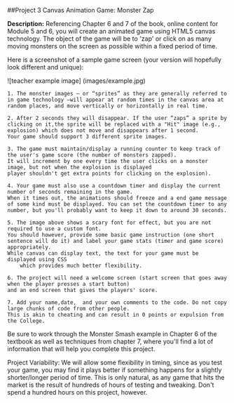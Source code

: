 ##Project 3 Canvas Animation Game: Monster Zap


**Description:** Referencing Chapter 6 and 7 of the book, online content for Module 5 and 6, 
you will create an animated game using HTML5 canvas technology.
The object of the game will be to 'zap' or click on as many moving monsters on 
the screen as possible within a fixed period of time.


Here is a screenshot of a sample game screen (your version will hopefully look different and unique):

![teacher example image] (images/example.jpg)

 

	1. The monster images – or “sprites” as they are generally referred to in game technology –will appear at random times in the canvas area at random places, and move vertically or horizontally in real time.

	2. After 2 seconds they will disappear. If the user “zaps” a sprite by clicking on it,the sprite will be replaced with a "Hit" image (e.g., explosion) which does not move and disappears after 1 second. 
	Your game should support 3 different sprite images. 
	
	3. The game must maintain/display a running counter to keep track of the user's game score (the number of monsters zapped). 
	It will increment by one every time the user clicks on a monster image, but not when the explosion is displayed 
	player shouldn't get extra points for clicking on the explosion).

	4. Your game must also use a countdown timer and display the current number of seconds remaining in the game.
	When it times out, the animations should freeze and a end game message of some kind must be displayed. You can set the countdown timer to any number, but you'll probably want to keep it down to around 30 seconds.

	5. The image above shows a scary font for effect, but you are not required to use a custom font. 
	You should however, provide some basic game instruction (one short sentence will do it) and label your game stats (timer and game score) appropriately.
	While canvas can display text, the text for your game must be displayed using CSS 
        which provides much better flexibility.

	6. The project will need a welcome screen (start screen that goes away when the player presses a start button) 
	and an end screen that gives the players' score.

	7. Add your name,date,  and your own comments to the code. Do not copy large chunks of code from other people. 
	This is akin to cheating and can result in 0 points or expulsion from the College.

Be sure to work through the Monster Smash example in Chapter  6 of the textbook as well as techniques from chapter 7, 
where you'll find a lot of information that will help you complete this project.

Project Variability: We will allow some flexibility in timing, since as you test your game, 
you may find it plays better if something happens for a slightly shorter/longer period of time. 
This is only natural, as any game that hits the market is the result of hundreds of hours of testing and tweaking. 
Don't spend a hundred hours on this project, however.
